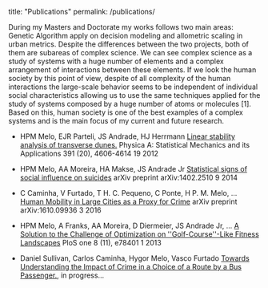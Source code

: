 title: "Publications"
permalink: /publications/


<!--Durante o mestrado e o doutorado meus trabalhos seguiram duas áreas principais: Algoritmo Genético aplicado -->
<!--na modelagem de tomada de decisão e o estudo de relações de escala alométricas em métricas urbanas. Apesar -->
<!--das diferenças entre os dois projetos, ambos são subáreas de sistemas complexos. Podemos ver a ciência -->
<!--complexa como um estudo de sistemas com um grande número de elementos e um arranjo complexo de interações -->
<!--entre esses elementos. Se olharmos para a sociedade humana deste ponto de vista, apesar de toda a complexidade-->
<!-- das interações humanas, o comportamento em larga escala parece ser independente das características sociais-->
<!-- individuais, o que nos permitindo usar as mesmas técnicas aplicadas para o estudo de sistemas compostos por um -->
<!--enorme número de átomos ou moléculas. Portanto, a sociedade humana é um dos melhores exemplos de -->
<!--sistemas complexos e é o foco principal da minha pesquisa atual e futura.-->


During my Masters and Doctorate my works follows two main areas: Genetic Algorithm apply on decision modeling
and allometric scaling in urban metrics. Despite the differences between the two projects, both of them are subareas
of complex science. We can see complex science as a study of systems with a huge number of elements and a complex
arrangement of interactions between these elements. If we look the human society by this point of view, despite
of all complexity of the human interactions the large-scale behavior seems to be independent of individual social
characteristics allowing us to use the same techniques applied for the study of systems composed by a huge number
of atoms or molecules [1]. Based on this, human society is one of the best examples of a complex systems and is the
main focus of my current and future research.





* HPM Melo, EJR Parteli, JS Andrade, HJ Herrmann [Linear stability analysis of transverse dunes.](http://www.sciencedirect.com/science/article/pii/S037843711200413X) Physica A: Statistical Mechanics and its Applications 391 (20), 4606-4614	19	2012 
* HPM Melo, AA Moreira, HA Makse, JS Andrade Jr	[Statistical signs of social influence on suicides](https://www.nature.com/articles/srep06239) arXiv preprint arXiv:1402.2510	9	2014 
* C Caminha, V Furtado, T H. C. Pequeno, C Ponte, H P. M. Melo, ...	[Human Mobility in Large Cities as a Proxy for Crime](http://journals.plos.org/plosone/article?id=10.1371/journal.pone.0171609) arXiv preprint arXiv:1610.09936	3	2016 
* HPM Melo, A Franks, AA Moreira, D Diermeier, JS Andrade Jr, ...	[A Solution to the Challenge of Optimization on ''Golf-Course''-Like Fitness Landscapes](http://journals.plos.org/plosone/article?id=10.1371/journal.pone.0078401) PloS one 8 (11), e78401	1	2013 

* Daniel Sullivan, Carlos Caminha, Hygor Melo, Vasco Furtado [Towards Understanding the Impact of Crime in a Choice of a Route by a Bus Passenger.](https://arxiv.org/pdf/1705.03506.pdf), in progress...

